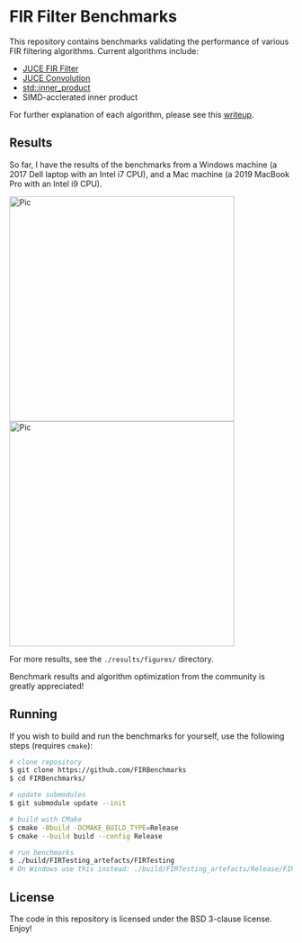 # FIR Filter Benchmarks

This repository contains benchmarks validating the performance
of various FIR filtering algorithms. Current algorithms include:
- [JUCE FIR Filter](https://docs.juce.com/master/classdsp_1_1FIR_1_1Filter.html)
- [JUCE Convolution](https://docs.juce.com/master/classdsp_1_1Convolution.html)
- [std::inner_product](https://en.cppreference.com/w/cpp/algorithm/inner_produc)
- SIMD-acclerated inner product

For further explanation of each algorithm, please see this
[writeup](https://ccrma.stanford.edu/~jatin/Notebooks/FIRBenchmarks.html).

## Results

So far, I have the results of the benchmarks from a Windows machine
(a 2017 Dell laptop with an Intel i7 CPU), and a Mac machine (a
2019 MacBook Pro with an Intel i9 CPU).

<img src="./results/figures/win_pow.png" alt="Pic" width="400"> <img src="./results/figures/mac_pow.png" alt="Pic" width="400">

For more results, see the `./results/figures/` directory.

Benchmark results and algorithm optimization from the community
is greatly appreciated!

## Running

If you wish to build and run the benchmarks for yourself, use
the following steps (requires `cmake`):

```bash
# clone repository
$ git clone https://github.com/FIRBenchmarks
$ cd FIRBenchmarks/

# update submodules
$ git submodule update --init

# build with CMake
$ cmake -Bbuild -DCMAKE_BUILD_TYPE=Release
$ cmake --build build --config Release

# run benchmarks
$ ./build/FIRTesting_artefacts/FIRTesting
# On Windows use this instead: ./build/FIRTesting_artefacts/Release/FIRTesting.exe
```

## License

The code in this repository is licensed under the BSD 3-clause 
license. Enjoy!

